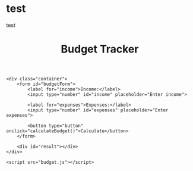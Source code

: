 # test
test
<!-- index.html -->

<!DOCTYPE html>
<html lang="en">
<head>
    <meta charset="UTF-8">
    <meta name="viewport" content="width=device-width, initial-scale=1.0">
    <title>Budget Tracker</title>
    <link rel="stylesheet" href="styles.css">
</head>
<body>
    <header>
        <h1>Budget Tracker</h1>
    </header>

    <div class="container">
        <form id="budgetForm">
            <label for="income">Income:</label>
            <input type="number" id="income" placeholder="Enter income">

            <label for="expenses">Expenses:</label>
            <input type="number" id="expenses" placeholder="Enter expenses">

            <button type="button" onclick="calculateBudget()">Calculate</button>
        </form>

        <div id="result"></div>
    </div>

    <script src="budget.js"></script>
</body>
</html>

